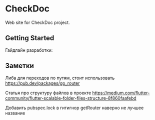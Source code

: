 # CheckDoc
Web site for CheckDoc project.

## Getting Started

Гайдлайн разработки:

## Заметки

Либа для переходов по путям, стоит использовать 
    https://pub.dev/packages/go_router

Статья про структуру файлов в проекте
    https://medium.com/flutter-community/flutter-scalable-folder-files-structure-8f860faafebd

Добавить pubspec.lock в гитигнор
getRouter наверно не лучшее название
